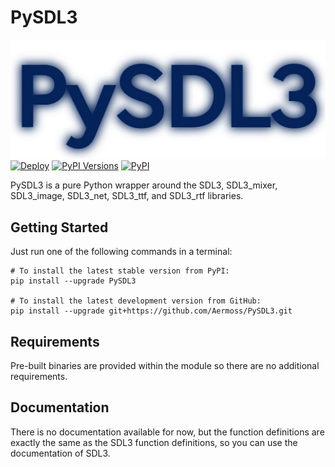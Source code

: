 # PySDL3

[![Logo](logo.png)](https://github.com/Aermoss/PySDL3)
[![Deploy](https://github.com/Aermoss/PySDL3/actions/workflows/python-publish.yml/badge.svg)](https://github.com/Aermoss/PySDL3/actions/workflows/python-publish.yml)
[![PyPI Versions](https://img.shields.io/pypi/pyversions/PySDL3)](https://pypi.org/project/PySDL3)
[![PyPI](https://img.shields.io/pypi/v/PySDL3.svg)](https://pypi.org/project/PySDL3)

PySDL3 is a pure Python wrapper around the SDL3, SDL3\_mixer, SDL3\_image, SDL3\_net, SDL3\_ttf, and SDL3\_rtf libraries.

## Getting Started
Just run one of the following commands in a terminal:
```
# To install the latest stable version from PyPI:
pip install --upgrade PySDL3

# To install the latest development version from GitHub:
pip install --upgrade git+https://github.com/Aermoss/PySDL3.git
```

## Requirements
Pre-built binaries are provided within the module so there are no additional requirements.

## Documentation
There is no documentation available for now, but the function definitions are exactly the same as the SDL3 function definitions, so you can use the documentation of SDL3.